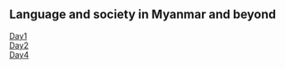 ## Language and society in Myanmar and beyond

[Day1](https://fb.watch/74ssih0UHV/)<br>
[Day2](https://fb.watch/74sGw_I68_/)<br>
[Day4](https://fb.watch/77qtriFQJu/)<br>
